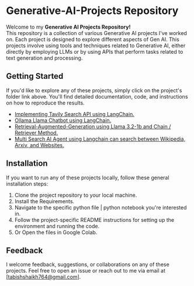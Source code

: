 # Generative-AI-Projects Repository

Welcome to my **Generative AI Projects Repository!** <br>
This repository is a collection of various Generative AI projects I've worked on. Each project is designed to explore different aspects of Gen AI.
This projects involve using tools and techniques related to Generative AI, either directly by employing LLMs or by using APIs that perform tasks related to text generation and processing.

## Getting Started

If you'd like to explore any of these projects, simply click on the project's folder link above. You'll find detailed documentation, code, and instructions on how to reproduce the results.

- <a href='https://github.com/shaikh-7abish/Generative-AI-Projects/tree/main/Tavily%20Search%20Engine%20API%20using%20Langchain'>Implementing Tavily Search API using LangChain.</a>
- <a href='https://github.com/shaikh-7abish/Ollama-Llama-Chatbot'>Ollama Llama Chatbot using LangChain.</a>
- <a href='https://github.com/shaikh-7abish/Retrieval-Augmented-Generation'>Retrieval-Augmented-Generation using Llama 3.2-1b and Chain / Retriever Method.</a>
- <a href='https://github.com/shaikh-7abish/MultiSearch_AI_Agent'>Multi Search AI Agent using Langchain can search between Wikipedia, Arxiv, and Websites.</a>


## Installation

If you want to run any of these projects locally, follow these general installation steps:

1. Clone the project repository to your local machine.
2. Install the Requirements.
3. Navigate to the specific python file | python notebook you're interested in.
4. Follow the project-specific README instructions for setting up the environment and running the code.
5. Or Open the files in Google Colab.

## Feedback

I welcome feedback, suggestions, or collaborations on any of these projects. Feel free to open an issue or reach out to me via email at [tabishshaikh764@gmail.com].

